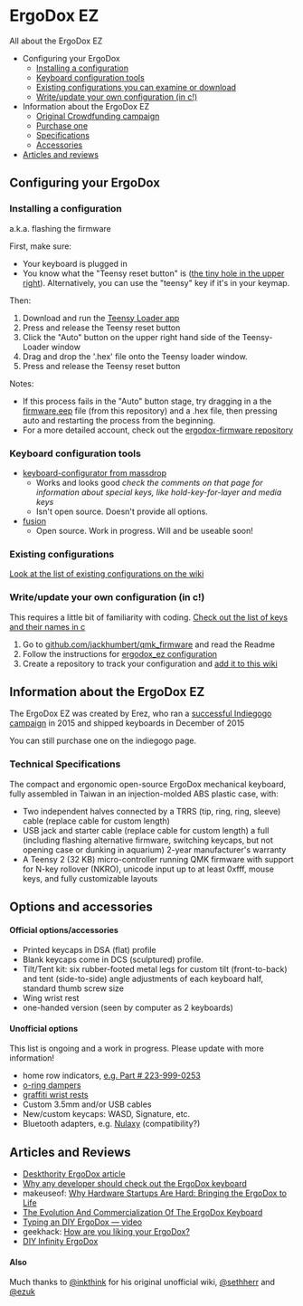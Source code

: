# ErgoDox EZ

All about the ErgoDox EZ

- Configuring your ErgoDox
    - [Installing a configuration](#installing-a-configuration)
    - [Keyboard configuration tools](#keyboard-configuration-tools)
    - [Existing configurations you can examine or download](https://github.com/ErgoDox-EZ/docs/wiki/Existing-configurations)
    - [Write/update your own configuration (in c!)](#writeupdate-your-own-configuration (in c!))
- Information about the ErgoDox EZ
    - [Original Crowdfunding campaign](https://www.indiegogo.com/projects/ergodox-ez-an-incredible-mechanical-keyboard)
    - [Purchase one](https://www.indiegogo.com/projects/ergodox-ez-an-incredible-mechanical-keyboard)
    - [Specifications](#technical-specifications)
    - [Accessories](#accessories)
- [Articles and reviews](#articles-and-reviews)


## Configuring your ErgoDox


### Installing a configuration

a.k.a. flashing the firmware

First, make sure:

* Your keyboard is plugged in
* You know what the "Teensy reset button" is ([the tiny hole in the upper right](tiny_reset_button.jpg)). Alternatively, you can use the "teensy" key if it's in your keymap.

Then:

1. Download and run the [Teensy Loader app](http://www.pjrc.com/teensy/loader.html)
2. Press and release the Teensy reset button
3. Click the "Auto" button on the upper right hand side of the Teensy-Loader window
4. Drag and drop the '.hex' file onto the Teensy loader window.
5. Press and release the Teensy reset button

Notes:

* If this process fails in the "Auto" button stage, try dragging in a the [firmware.eep](firmware.eep) file (from this repository) and a .hex file, then pressing auto and restarting the process from the beginning.
* For a more detailed account, check out the [ergodox-firmware repository](https://github.com/benblazak/ergodox-firmware#load-firmware-onto-the-teensy)

### Keyboard configuration tools

- [keyboard-configurator from massdrop](https://keyboard-configurator.massdrop.com/ext/ergodox)
    - Works and looks good *check the comments on that page for information about special keys, like hold-key-for-layer and media keys*
    - Isn't open source. Doesn't provide all options.
- [fusion](https://github.com/ErgoDox-EZ/fusion)
    - Open source. Work in progress. Will and be useable soon!

### Existing configurations

[Look at the list of existing configurations on the wiki](https://github.com/ErgoDox-EZ/docs/wiki/Existing-configurations)



### Write/update your own configuration (in c!)

This requires a little bit of familiarity with coding. [Check out the list of keys and their names in c](keylist.tsv)

1. Go to [github.com/jackhumbert/qmk_firmware](https://github.com/jackhumbert/qmk_firmware) and read the Readme
2. Follow the instructions for [ergodox_ez configuration](https://github.com/jackhumbert/qmk_firmware/tree/master/keyboard/ergodox_ez)
3. Create a repository to track your configuration and [add it to this wiki](https://github.com/ErgoDox-EZ/docs/wiki/Existing-configurations)


## Information about the ErgoDox EZ

The ErgoDox EZ was created by Erez, who ran a [successful Indiegogo campaign](https://www.indiegogo.com/projects/ergodox-ez-an-incredible-mechanical-keyboard) in 2015 and shipped keyboards in December of 2015

You can still purchase one on the indiegogo page.

### Technical Specifications

The compact and ergonomic open-source ErgoDox mechanical keyboard, fully assembled in Taiwan in an injection-molded ABS plastic case, with:

- Two independent halves connected by a TRRS (tip, ring, ring, sleeve) cable (replace cable for custom length)
- USB jack and starter cable (replace cable for custom length)
a full (including flashing alternative firmware, switching keycaps, but not opening case or dunking in aquarium) 2-year manufacturer's warranty
- A Teensy 2 (32 KB) micro-controller running QMK firmware with support for N-key rollover (NKRO), unicode input up to at least 0xfff, mouse keys, and fully customizable layouts

## Options and accessories

#### Official options/accessories

- Printed keycaps in DSA (flat) profile
- Blank keycaps come in DCS (sculptured) profile.
- Tilt/Tent kit: six rubber-footed metal legs for custom tilt (front-to-back) and tent (side-to-side) angle adjustments of each keyboard half, standard thumb screw size
- Wing wrist rest
- one-handed version (seen by computer as 2 keyboards)

#### Unofficial options

This list is ongoing and a work in progress. Please update with more information!

- home row indicators, [e.g. Part # 223-999-0253](http://shop.hooleon.com/)
- [o-ring dampers](http://www.wasdkeyboards.com/index.php/cherry-mx-rubber-o-ring-switch-dampeners-125pcs.html)
- [graffiti wrist rests](http://www.grifiti.com/products/ergodox-fat-wrist-pad-set-custom-fit-massdrop-split-keyboard-set)
- Custom 3.5mm and/or USB cables
- New/custom keycaps: WASD, Signature, etc.
- Bluetooth adapters, e.g. [Nulaxy](https://www.indiegogo.com/projects/keyboard-mouse-bluetooth-adapter/x/10804964) (compatibility?)


## Articles and Reviews

- [Deskthority ErgoDox article](http://deskthority.net/wiki/ErgoDox)
- [Why any developer should check out the ErgoDox keyboard](http://jjt.io/2013/11/25/why-any-developer-should-check-out-the-ergodox-keyboard/)
- makeuseof: [Why Hardware Startups Are Hard: Bringing the ErgoDox to Life](http://www.makeuseof.com/tag/time-founding-hardware-startup/)
- [The Evolution And Commercialization Of The ErgoDox Keyboard](http://trauring.org/the-evolution-and-commercialization-of-the-ergodox-keyboard/)
- [Typing an DIY ErgoDox — video](https://www.youtube.com/watch?v=M8aQS4bRv6w)
- geekhack: [How are you liking your ErgoDox?](https://geekhack.org/index.php?topic=42231.0)
- [DIY Infinity ErgoDox](https://www.massdrop.com/buy/infinity-ergodox)


#### Also

Much thanks to [@inkthink](https://github.com/inkthink) for his original unofficial wiki, [@sethherr](https://github.com/sethherr) and [@ezuk](https://github.com/ezuk)

